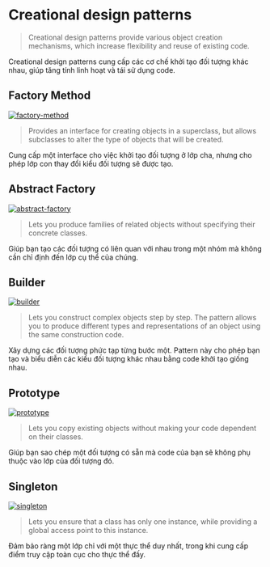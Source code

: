 # Creational design patterns

>Creational design patterns provide various object creation mechanisms, which increase flexibility and reuse of existing code.

Creational design patterns cung cấp các cơ chế khởi tạo đối tượng khác nhau, giúp tăng tính linh hoạt và tái sử dụng code.

## Factory Method

[![factory-method](https://refactoring.guru/images/patterns/cards/factory-method-mini.png)](./factory-method)

> Provides an interface for creating objects in a superclass, but allows subclasses to alter the type of objects that will be created.

Cung cấp một interface cho việc khởi tạo đối tượng ở lớp cha, nhưng cho phép lớp con thay đổi kiểu đối tượng sẽ được tạo.

## Abstract Factory

[![abstract-factory](https://refactoring.guru/images/patterns/cards/abstract-factory-mini.png)](./abstract-factory)

> Lets you produce families of related objects without specifying their concrete classes.

Giúp bạn tạo các đối tượng có liên quan với nhau trong một nhóm mà không cần chỉ định đến lớp cụ thể của chúng.

## Builder

[![builder](https://refactoring.guru/images/patterns/cards/builder-mini.png)](./builder)

> Lets you construct complex objects step by step. The pattern allows you to produce different types and representations of an object using the same construction code.

Xây dựng các đối tượng phức tạp từng bước một. Pattern này cho phép bạn tạo và biểu diễn các kiểu đối tượng khác nhau bằng code khởi tạo giống nhau.

## Prototype

[![prototype](https://refactoring.guru/images/patterns/cards/prototype-mini.png)](./prototype)

> Lets you copy existing objects without making your code dependent on their classes.

Giúp bạn sao chép một đối tượng có sẵn mà code của bạn sẽ không phụ thuộc vào lớp của đối tượng đó.

## Singleton

[![singleton](https://refactoring.guru/images/patterns/cards/singleton-mini.png)](./singleton)

> Lets you ensure that a class has only one instance, while providing a global access point to this instance.

Đảm bảo ràng một lớp chỉ với một thực thể duy nhất, trong khi cung cấp điểm truy cập toàn cục cho thực thể đấy.
